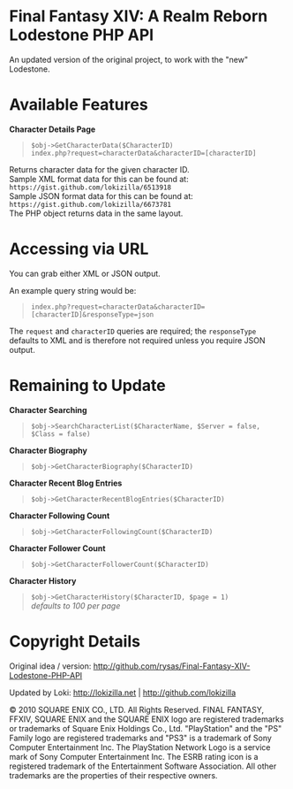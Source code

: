 Final Fantasy XIV: A Realm Reborn Lodestone PHP API
==============================================

An updated version of the original project, to work with the "new" Lodestone.

Available Features
==============================================
**Character Details Page**
>`$obj->GetCharacterData($CharacterID)`  
`index.php?request=characterData&characterID=[characterID]`

Returns character data for the given character ID.  
Sample XML format data for this can be found at: `https://gist.github.com/lokizilla/6513918`  
Sample JSON format data for this can be found at: `https://gist.github.com/lokizilla/6673781`  
The PHP object returns data in the same layout.

Accessing via URL
==============================================
You can grab either XML or JSON output.

An example query string would be:
>`index.php?request=characterData&characterID=[characterID]&responseType=json`

The `request` and `characterID` queries are required; the `responseType` defaults to XML and is therefore not required unless you require JSON output.

Remaining to Update
==============================================
**Character Searching**
>`$obj->SearchCharacterList($CharacterName, $Server = false, $Class = false)`

**Character Biography**
>`$obj->GetCharacterBiography($CharacterID)`

**Character Recent Blog Entries**
>`$obj->GetCharacterRecentBlogEntries($CharacterID)`

**Character Following Count**
>`$obj->GetCharacterFollowingCount($CharacterID)`

**Character Follower Count**
>`$obj->GetCharacterFollowerCount($CharacterID)`

**Character History**
>`$obj->GetCharacterHistory($CharacterID, $page = 1)`  
*defaults to 100 per page* 

Copyright Details
==============================================
Original idea / version: http://github.com/rysas/Final-Fantasy-XIV-Lodestone-PHP-API

Updated by Loki: http://lokizilla.net | http://github.com/lokizilla

© 2010 SQUARE ENIX CO., LTD. All Rights Reserved. FINAL FANTASY, FFXIV, SQUARE ENIX and the SQUARE ENIX logo are registered trademarks or trademarks of Square Enix Holdings Co., Ltd. "PlayStation" and the "PS" Family logo are registered trademarks and "PS3" is a trademark of Sony Computer Entertainment Inc. The PlayStation Network Logo is a service mark of Sony Computer Entertainment Inc. The ESRB rating icon is a registered trademark of the Entertainment Software Association. All other trademarks are the properties of their respective owners.
